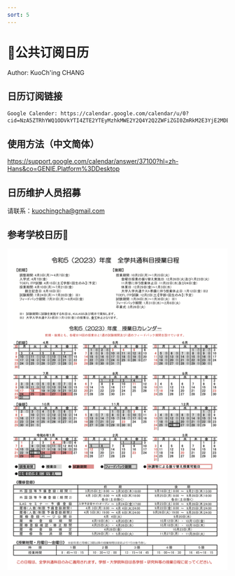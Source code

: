 ```yaml
---
sort: 5
---
```


# 📅公共订阅日历

Author: KuoCh'ing CHANG

## 日历订阅链接

```text
Google Calender: https://calendar.google.com/calendar/u/0?cid=NzA5ZTRhYWQ1ODVkYTI4ZTE2YTEyMzhkMWE2Y2Q4Y2Q2ZWFiZGI0ZmRkM2E3YjE2MDEwMTM0NGQ5Yjk3NjcxZUBncm91cC5jYWxlbmRhci5nb29nbGUuY29t
```

## 使用方法（中文简体）

<https://support.google.com/calendar/answer/37100?hl=zh-Hans&co=GENIE.Platform%3DDesktop>

## 日历维护人员招募

请联系：<kuochingcha@gmail.com>

## 参考学校日历📅

![Offical Calender](assets/images/public_cal/school_cal.png)
